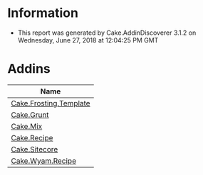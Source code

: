 # Information

- This report was generated by Cake.AddinDiscoverer 3.1.2 on Wednesday, June 27, 2018 at 12:04:25 PM GMT

# Addins

| Name |
| --- |
| [Cake.Frosting.Template](https://github.com/cake-build/frosting) |
| [Cake.Grunt](https://github.com/cake-contrib/Cake.Grunt/) |
| [Cake.Mix](https://www.nuget.org/packages/Cake.Mix/) |
| [Cake.Recipe](https://github.com/cake-contrib/Cake.Recipe) |
| [Cake.Sitecore](https://github.com/asmagin/Cake.Sitecore) |
| [Cake.Wyam.Recipe](https://github.com/cake-contrib/Cake.Wyam.Recipe) |
